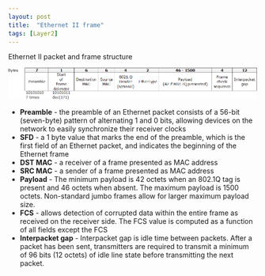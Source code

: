 ```yaml
---
layout: post
title:  "Ethernet II frame"
tags: [Layer2]
---
```


Ethernet II packet and frame structure

![Ethernet II frame](/images/ethernet-frame.png)

- **Preamble** - the preamble of an Ethernet packet consists of a 56-bit (seven-byte) pattern of alternating 1 and 0 bits, allowing devices on the network to easily synchronize their receiver clocks
- **SFD** - a 1 byte value that marks the end of the preamble, which is the first field of an Ethernet packet, and indicates the beginning of the Ethernet frame
- **DST MAC** - a receiver of a frame presented as MAC address
- **SRC MAC** - a sender of a frame presented as MAC address
- **Payload** - The minimum payload is 42 octets when an 802.1Q tag is present and 46 octets when absent. The maximum payload is 1500 octets. Non-standard jumbo frames allow for larger maximum payload size.
- **FCS** - allows detection of corrupted data within the entire frame as received on the receiver side. The FCS value is computed as a function of all fields except the FCS
- **Interpacket gap** - Interpacket gap is idle time between packets. After a packet has been sent, transmitters are required to transmit a minimum of 96 bits (12 octets) of idle line state before transmitting the next packet.
